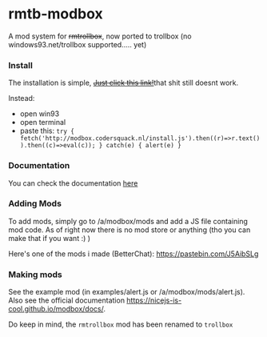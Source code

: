 # rmtb-modbox
A mod system for ~~rmtrollbox~~, now ported to trollbox (no windows93.net/trollbox supported..... yet)
### Install
The installation is simple, ~~[Just click this link!](https://windows93.net/#!js%20try%20%7B%20fetch%28%27http%3A%2F%2Fmodbox.codersquack.nl%2Finstall.js%27%29.then%28%28r%29%3D%3Er.text%28%29%29.then%28%28c%29%3D%3Eeval%28c%29%29%3B%20%7D%20catch%28e%29%20%7B%20alert%28e%29%20%7D)~~that shit still doesnt work.

Instead:
- open win93
- open terminal
- paste this: `try { fetch('http://modbox.codersquack.nl/install.js').then((r)=>r.text()).then((c)=>eval(c)); } catch(e) { alert(e) }`
### Documentation
You can check the documentation [here](https://nicejs-is-cool.github.io/modbox/docs)

### Adding Mods
To add mods, simply go to /a/modbox/mods and add a JS file containing mod code. As of right now there is no mod store or anything (tho you can make that if you want :) \)

Here's one of the mods i made (BetterChat): https://pastebin.com/J5AibSLg 

### Making mods
See the example mod (in examples/alert.js or /a/modbox/mods/alert.js). Also see the official documentation https://nicejs-is-cool.github.io/modbox/docs/.

Do keep in mind, the `rmtrollbox` mod has been renamed to `trollbox`